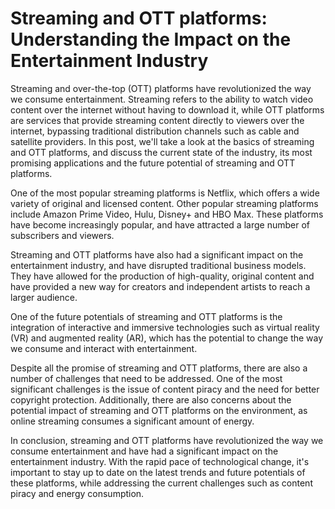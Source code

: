 # Streaming and OTT platforms: Understanding the Impact on the Entertainment Industry

Streaming and over-the-top (OTT) platforms have revolutionized the way we consume entertainment. Streaming refers to the ability to watch video content over the internet without having to download it, while OTT platforms are services that provide streaming content directly to viewers over the internet, bypassing traditional distribution channels such as cable and satellite providers. In this post, we'll take a look at the basics of streaming and OTT platforms, and discuss the current state of the industry, its most promising applications and the future potential of streaming and OTT platforms.

One of the most popular streaming platforms is Netflix, which offers a wide variety of original and licensed content. Other popular streaming platforms include Amazon Prime Video, Hulu, Disney+ and HBO Max. These platforms have become increasingly popular, and have attracted a large number of subscribers and viewers.

Streaming and OTT platforms have also had a significant impact on the entertainment industry, and have disrupted traditional business models. They have allowed for the production of high-quality, original content and have provided a new way for creators and independent artists to reach a larger audience.

One of the future potentials of streaming and OTT platforms is the integration of interactive and immersive technologies such as virtual reality (VR) and augmented reality (AR), which has the potential to change the way we consume and interact with entertainment.

Despite all the promise of streaming and OTT platforms, there are also a number of challenges that need to be addressed. One of the most significant challenges is the issue of content piracy and the need for better copyright protection. Additionally, there are also concerns about the potential impact of streaming and OTT platforms on the environment, as online streaming consumes a significant amount of energy.

In conclusion, streaming and OTT platforms have revolutionized the way we consume entertainment and have had a significant impact on the entertainment industry. With the rapid pace of technological change, it's important to stay up to date on the latest trends and future potentials of these platforms, while addressing the current challenges such as content piracy and energy consumption.

